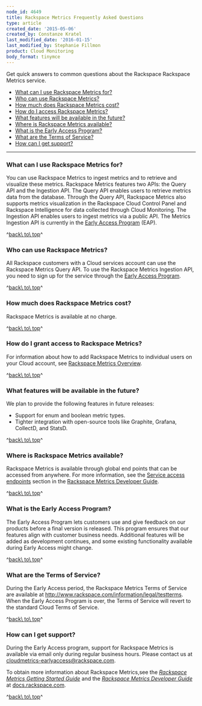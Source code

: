 ```yaml
---
node_id: 4649
title: Rackspace Metrics Frequently Asked Questions
type: article
created_date: '2015-05-06'
created_by: Constanze Kratel
last_modified_date: '2016-01-15'
last_modified_by: Stephanie Fillmon
product: Cloud Monitoring
body_format: tinymce
---
```


[]()Get quick answers to common questions about the Rackspace Rackspace
Metrics service.

-   [What can I use Rackspace Metrics for?](#usage)
-   [Who can use Rackspace Metrics?](#who)
-   [How much does Rackspace Metrics cost?](#cost)
-   [How do I access Rackspace Metrics?](#access)
-   [What features will be available in the future?](#future)
-   [Where is Rackspace Metrics available?](#where)
-   [What is the Early Access Program?](#eap)
-   [What are the Terms of Service?](#terms)
-   [How can I get support?](#support)

------------------------------------------------------------------------

### []()What can I use Rackspace Metrics for?

You can use Rackspace Metrics to ingest metrics and to retrieve and
visualize these metrics. Rackspace Metrics features two APIs: the Query
API and the Ingestion API. The Query API enables users to retrieve
metrics data from the database. Through the Query API, Rackspace Metrics
also supports metrics visualization in the Rackspace Cloud Control Panel
and Rackspace Intelligence for data collected through Cloud Monitoring.
The Ingestion API enables users to ingest metrics via a public API. The
Metrics Ingestion API is currently in the [Early Access
Program](http://docs.rackspace.com/cmet/api/v1.0/cmet-gettingstarted/content/Early_Access_Program.html)
(EAP).

^[back\\ to\\ top](#top)^

### []()Who can use Rackspace Metrics?

All Rackspace customers with a Cloud services account can use the
Rackspace Metrics Query API. To use the Rackspace Metrics Ingestion API,
you need to sign up for the service through the [Early Access
Program](http://docs.rackspace.com/cmet/api/v1.0/cmet-gettingstarted/content/Early_Access_Program.html).

^[back\\ to\\ top](#top)^

### []()How much does Rackspace Metrics cost?

Rackspace Metrics is available at no charge.

^[back\\ to\\ top](#top)^

### []()How do I grant access to Rackspace Metrics?

For information about how to add Rackspace Metrics to individual users
on your Cloud account, see [Rackspace Metrics
Overview](/howto/rackspace-metrics-overview).

^[back\\ to\\ top](#top)^

### []()What features will be available in the future?

We plan to provide the following features in future releases:

-   Support for enum and boolean metric types.
-   Tighter integration with open-source tools like Graphite, Grafana,
    CollectD, and StatsD.

^[back\\ to\\ top](#top)^

### []()Where is Rackspace Metrics available?

Rackspace Metrics is available through global end points that can be
accessed from anywhere. For more information, see the [Service access
endpoints](http://docs.rackspace.com/cmet/api/v1.0/cmet-devguide/content/serviceEndpoints.html)
section in the [Rackspace Metrics Developer
Guide](http://docs.rackspace.com/cmet/api/v1.0/cmet-devguide/content/Overview.html).

^[back\\ to\\ top](#top)^

### []()What is the Early Access Program?

The Early Access Program lets customers use and give feedback on our
products before a final version is released. This program ensures that
our features align with customer business needs. Additional features
will be added as development continues, and some existing functionality
available during Early Access might change.

^[back\\ to\\ top](#top)^

### []()What are the Terms of Service?

During the Early Access period, the Rackspace Metrics Terms of Service
are available at <http://www.rackspace.com/information/legal/testterms>.
When the Early Access Program is over, the Terms of Service will revert
to the standard Cloud Terms of Service.

^[back\\ to\\ top](#top)^



### []()How can I get support?

During the Early Access program, support for Rackspace Metrics is
available via email only during regular business hours. Please contact
us at <cloudmetrics-earlyaccess@rackspace.com>.

To obtain more information about Rackspace Metrics,see the [*Rackspace
Metrics* *Getting
Started Guide*](http://docs.rackspace.com/cmet/api/v1.0/cmet-gettingstarted/content/Overview.html)
and the *[Rackspace Metrics Developer
Guide](http://docs.rackspace.com/cmet/api/v1.0/cmet-devguide/content/Overview.html)*
at [docs.rackspace.com](http://docs.rackspace.com/).

^[back\\ to\\ top](#top)^

